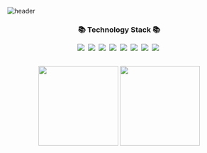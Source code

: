 ![header](https://capsule-render.vercel.app/api?type=waving&color=gradient&section=header&text=COFFEE_BARA&fontSize=80&height=200&fontAlignY=15)

<h3 align="center">📚 Technology Stack 📚</h3>
<p align="center">
  <img src="https://img.shields.io/badge/-Python-blue"/>&nbsp
  <img src="https://img.shields.io/badge/-Nginx-yellowgreen"/>&nbsp
  <img src="https://img.shields.io/badge/-Docker-yellow"/>&nbsp
  <img src="https://img.shields.io/badge/-Git-black"/>&nbsp
  <img src="https://img.shields.io/badge/-Django-green"/>&nbsp
  <img src="https://img.shields.io/badge/-Java-red"/>&nbsp
  <img src="https://img.shields.io/badge/-Spring-gray"/>&nbsp
  <img src="https://img.shields.io/badge/-SQL-orange"/>&nbsp
  
</p>
  &nbsp;&nbsp;&nbsp;&nbsp;&nbsp;&nbsp;&nbsp;&nbsp;&nbsp;&nbsp;&nbsp;&nbsp;&nbsp;&nbsp;&nbsp;&nbsp;&nbsp;&nbsp;&nbsp;&nbsp;&nbsp;&nbsp;&nbsp;&nbsp;&nbsp;&nbsp;&nbsp;&nbsp;&nbsp;&nbsp;&nbsp;&nbsp;&nbsp;&nbsp;&nbsp;&nbsp;&nbsp;&nbsp;&nbsp;&nbsp;&nbsp;&nbsp;&nbsp;&nbsp;&nbsp;&nbsp;&nbsp;  
<div align="center">

  <img align="center" style="height:180px" src="https://github-readme-stats-lfngdy4ss-jinwooseok.vercel.app/api?username=jinwooseok&show_icons=true&theme=buefy&count_private=true"/>
  <img align="center" style="height:180px" src="https://github-readme-stats-lfngdy4ss-jinwooseok.vercel.app/api/top-langs/?username=jinwooseok&layout=compact&theme=nord&hide_border=true&hide=javascript,html,css"/>
</div>
